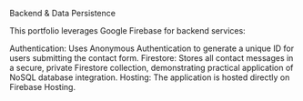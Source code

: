 Backend & Data Persistence

This portfolio leverages Google Firebase for backend services:

Authentication: Uses Anonymous Authentication to generate a unique ID for users submitting the contact form.
Firestore: Stores all contact messages in a secure, private Firestore collection, demonstrating practical application of NoSQL database integration.
Hosting: The application is hosted directly on Firebase Hosting.
